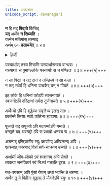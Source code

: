```yaml
---
title: अर्थप्रशंसा
unicode_script: devanagari
---
```


**न** हि तद् **विद्यते** किंचिद्  
**यद्** अर्थेन **न सिध्यति** ।  
यत्नेन मतिमांस् तस्माद्  
अर्थम् एकं **प्रसाधयेत्** ॥ २॥  

<details><summary>हिन्दी</summary>

संसार में ऐसी कोई वस्तु नहीं है जो धन के इसलिए बुद्धिमान् व्यक्ति को चाहिये कि केवल धन का करे ॥ २ ॥ 
</details>


यस्यार्थास् तस्य मित्राणि यस्यार्थास्तस्य बान्धवाः ।  
यस्यार्थाः स पुमाꣳल्लोके यस्यार्थाः स च पण्डितः ॥ ३॥ +++(५)+++  

न सा विद्या न तद् दानं न तच्छिल्पं न सा कला ।  
न तत् स्थैर्यं हि धनिनां याचकैर् यन् न गीयते ॥ ४॥ +++(५)+++  

इह लोके हि धनिनां परोऽपि स्वजनायते ।  
स्वजनोऽपि दरिद्राणां सर्वदा दुर्जनायते ॥ ५॥ +++(५)+++  

अर्थेभ्यो ऽपि हि वृद्धेभ्यः संवृत्तेभ्य इतस् ततः ।  
प्रवर्तन्ते क्रियाः सर्वाः पर्वतेभ्य इवापगाः ॥ ६॥ +++(र५)+++  

पूज्यते यद् अपूज्यो ऽपि यदगम्योऽपि गम्यते ।  
वन्द्यते यद् अवन्द्यो ऽपि स प्रभावो धनस्य च ॥ ७॥ +++(५)+++  

अशनाद् इन्द्रियाणीव स्युः कार्याण्य् अखिलान्य् अपि ।  
एतस्मात् कारणाद् वित्तं सर्व-साधनम् उच्यते ॥ ८॥ +++(४)+++  

अर्थार्थी जीव-लोको ऽयं श्मशानम् अपि सेवते ।  
त्यक्त्वा जनयितारं स्वं निःस्वं गच्छति दूरतः ॥ ९॥ +++(४)+++  

गत-वयसाम् अपि पुंसां येषाम् अर्था भवन्ति ते तरुणाः ।  
अर्थेन तु ये विहीना वृद्धास् ते यौवनेऽपि स्युः ॥ १०॥ +++(४)+++  
